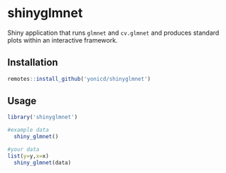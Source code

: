 # shinyglmnet

Shiny application that runs `glmnet` and `cv.glmnet` and produces standard plots within an interactive framework.

## Installation

```r
remotes::install_github('yonicd/shinyglmnet')
```

## Usage

```r
library('shinyglmnet')

#example data
  shiny_glmnet()

#your data
list(y=y,x=x)
  shiny_glmnet(data)

```
